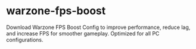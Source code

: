 # warzone-fps-boost
Download Warzone FPS Boost Config to improve performance, reduce lag, and increase FPS for smoother gameplay. Optimized for all PC configurations.
